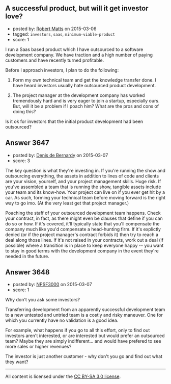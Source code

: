 ## A successful product, but will it get investor love?

- posted by: [Robert Matts](https://stackexchange.com/users/5897591/robert-matts) on 2015-03-06
- tagged: `investors`, `saas`, `minimum-viable-product`
- score: 1

<p>I run a Saas based product which I have outsourced to a software development company. We have traction and a high number of paying customers and have recently turned profitable. </p>

<p>Before I approach investors, I plan to do the following:</p>

<ol>
<li><p>Form my own technical team and get the knowledge transfer done. I have heard investors usually hate outsourced product development.</p></li>
<li><p>The project manager at the development company has worked tremendously hard and is very eager to join a startup, especially ours. But, will it be a problem if I poach him? What are the pros and cons of doing this?</p></li>
</ol>

<p>Is it ok for investors that the initial product development had been outsourced?</p>



## Answer 3647

- posted by: [Denis de Bernardy](https://stackexchange.com/users/182468/denis-de-bernardy) on 2015-03-07
- score: 3

<p>The key question is what they're investing in. If you're running the show and outsourcing everything, the assets in addition to lines of code and clients are your vision, yourself, and your project management skills. Huge risk. If you've assembled a team that is running the show, tangible assets include your team and its know-how. Your project can live on if you ever get hit by a car. As such, forming your technical team before moving forward is the right way to go imo. (At the very least get that project manager.)</p>

<p>Poaching the staff of your outsourced development team happens. Check your contract, in fact, as there might even be clauses that define if you can do so or how. If it's covered, it'll typically state that you'll compensate the company much like you'd compensate a head-hunting firm. If it's explictly denied (or if the project manager's contract forbids it) then try to reach a deal along those lines. If it's not raised in your contracts, work out a deal (if possible) where a transition is in place to keep everyone happy -- you want to stay in good terms with the development company in the event they're needed in the future.</p>



## Answer 3648

- posted by: [NPSF3000](https://stackexchange.com/users/444712/npsf3000) on 2015-03-07
- score: 1

<p>Why don't you ask some investors?</p>

<p>Transferring development from an apparently successful development team to a new untested and untried team is a costly and risky maneuver.  One for which you currently have no validation is a good idea. </p>

<p>For example, what happens if you go to all this effort, only to find out investors aren't interested, or are interested but would prefer an outsourced team?  Maybe they are simply indifferent... and would have prefered to see more sales or higher revenues?</p>

<p>The investor is just another customer - why don't you go and find out what they want?</p>




---

All content is licensed under the [CC BY-SA 3.0 license](https://creativecommons.org/licenses/by-sa/3.0/).
